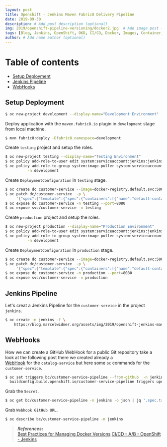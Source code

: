 ```yaml
---
layout: post
title: Openshift - Jenkins Maven Fabric8 Delivery Pipeline
date: 2019-09-30
description: # Add post description (optional)
img: 2019/openshift-pipeline-versioning/docker2.jpg  # Add image post (optional)
tags: [Blog, Jenkins, OpenShift, OKD, CI/CD, Docker, Images, Container, Release, Versioning, Tagging]
author: # Add name author (optional)
---
```



# Table of contents
* [Setup Deployment](#SetupDeployment)
* [Jenkins Pipeline](#JenkinsPipeline)
* [WebHooks](#WebHooks)



## Setup Deployment <a name="SetupDeployment"></a>
```bash
$ oc new-project development --display-name="Development Environment"
```

Deploy application with the `maven.fabric8.io` plugin in  `development` stage from local machine.
```bash
$ mvn fabric8:deploy -Dfabric8.namespace=development
```

Create `testing` project and setup the roles.
```bash
$ oc new-project testing --display-name="Testing Environment" 
$ oc policy add-role-to-user edit system:serviceaccount:jenkins:jenkins -n testing
$ oc policy add-role-to-group system:image-puller system:serviceaccounts:testing  \
          -n development
```

Create `DeploymentConfiguration` in `testing` stage.
```bash
$ oc create dc customer-service --image=docker-registry.default.svc:5000/development/customer-service:promoteQA -n testing
$ oc patch dc/customer-service  -p \
     '{"spec":{"template":{"spec":{"containers":[{"name":"default-container","imagePullPolicy":"Always"}]}}}}' -n testing
$ oc expose dc customer-service -n testing --port=8080 
$ oc expose svc/customer-service -n testing
```

Create `production` project and setup the roles.
```bash
$ oc new-project production --display-name="Production Environment" 
$ oc policy add-role-to-user edit system:serviceaccount:jenkins:jenkins -n production
$ oc policy add-role-to-group system:image-puller system:serviceaccounts:production  \
          -n development
```
Create `DeploymentConfiguration` in `production` stage.
```bash
$ oc create dc customer-service --image=docker-registry.default.svc:5000/development/customer-service:promotePRD -n production
$ oc patch dc/customer-service  -p \
     '{"spec":{"template":{"spec":{"containers":[{"name":"default-container","imagePullPolicy":"Always"}]}}}}' -n production
$ oc expose dc customer-service -n production --port=8080
$ oc expose svc/customer-service -n production
```


## Jenkins Pipeline  <a name="JenkinsPipeline"></a>
Let's creat a Jenkins Pipeline for the `customer-service` in the project `jenkins`.
```bash
$ oc create -n jenkins -f \
    https://blog.marcelwidmer.org/assets/img/2019/openshift-jenkins-maven-fabric8-delivery-pipeline/customer-service-pipeline.yaml
```

## WebHooks <a name="WebHooks"></a>
How we can create a GitHub WebHook for a public Git repository take a look at the following post there we created already a  
[WebHook](http://blog.marcelwidmer.org/openshift-delivey-pipeline/#WebHooks) for the `catalog-service` but here some `oc` commands
for the `customer-service`.
```bash
$ oc set triggers bc/customer-service-pipeline --from-github  -n jenkins 
  buildconfig.build.openshift.io/customer-service-pipeline triggers updated
```
Grab the `Secret`.
```bash
$ oc get bc/customer-service-pipeline -n jenkins -o json | jq '.spec.triggers[].github.secret'
```
Grab `Webhook GitHub URL`. 
```bash
$ oc describe bc/customer-service-pipeline -n jenkins
```



> **_References:_**  
>   [Best Practices for Managing Docker Versions](https://www.youtube.com/watch?v=MqsG9-HEcTw) 
>   [CI/CD - A/B - OpenShift - Jenkins](https://dzone.com/articles/continuous-delivery-with-openshift-and-jenkins-ab)


